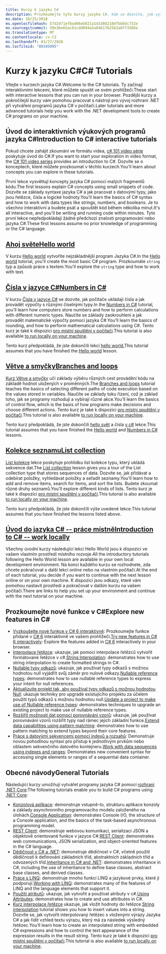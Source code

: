 ```yaml
---
title: Kurzy k jazyku C#
description: Prozkoumejte tyto kurzy jazyka C#, kde se dozvíte, jak vytvářet programy jazyka C# a naučit se funkce jazyka C#.
ms.date: 10/25/2018
ms.openlocfilehash: 57d2471ef8ad06eb821a1d1d88210dfbb8dc732e
ms.sourcegitcommit: 59e36e65ac81cdd094a5a84617625b2a0ff3506e
ms.translationtype: MT
ms.contentlocale: cs-CZ
ms.lasthandoff: 03/27/2020
ms.locfileid: "80345095"
---
```

# <a name="c-tutorials"></a><span data-ttu-id="4b072-103">Kurzy k jazyku C#</span><span class="sxs-lookup"><span data-stu-id="4b072-103">C# Tutorials</span></span>

<span data-ttu-id="4b072-104">Vítejte v kurzech jazyka C#.</span><span class="sxs-lookup"><span data-stu-id="4b072-104">Welcome to the C# tutorials.</span></span> <span data-ttu-id="4b072-105">Ty začínají interaktivními lekcemi, které můžete spustit ve svém prohlížeči.</span><span class="sxs-lookup"><span data-stu-id="4b072-105">These start with interactive lessons that you can run in your browser.</span></span> <span data-ttu-id="4b072-106">Pozdější kurzy a pokročilejší kurzy vám pomohou pracovat s nástroji pro vývoj rozhraní .NET při vytváření programů jazyka C# v počítači.</span><span class="sxs-lookup"><span data-stu-id="4b072-106">Later tutorials and more advanced tutorials help you work with the .NET development tools to create C# programs on your machine.</span></span>

## <a name="introduction-to-c-interactive-tutorials"></a><span data-ttu-id="4b072-107">Úvod do interaktivních výukových programů jazyka C#</span><span class="sxs-lookup"><span data-stu-id="4b072-107">Introduction to C# interactive tutorials</span></span>

<span data-ttu-id="4b072-108">Pokud chcete zahájit zkoumání ve formátu videa, [c# 101 video série](https://aka.ms/dotnet3-csharp) poskytuje úvod do C#.</span><span class="sxs-lookup"><span data-stu-id="4b072-108">If you want to start your exploration in video format, the [C# 101 video series](https://aka.ms/dotnet3-csharp) provides an introduction to C#.</span></span> <span data-ttu-id="4b072-109">Dozvíte se o konceptech, které můžete prozkoumat v těchto kurzech.</span><span class="sxs-lookup"><span data-stu-id="4b072-109">You'll learn about concepts you can explore in these tutorials.</span></span>

<span data-ttu-id="4b072-110">První lekce vysvětlují koncepty jazyka C# pomocí malých fragmentů kódu.</span><span class="sxs-lookup"><span data-stu-id="4b072-110">The first lessons explain C# concepts using small snippets of code.</span></span> <span data-ttu-id="4b072-111">Dozvíte se základy syntaxe jazyka C# a jak pracovat s datovými typy, jako jsou řetězce, čísla a logické hodnoty.</span><span class="sxs-lookup"><span data-stu-id="4b072-111">You'll learn the basics of C# syntax and how to work with data types like strings, numbers, and booleans.</span></span> <span data-ttu-id="4b072-112">Je to všechno interaktivní a budete psát a spouštět kód během několika minut.</span><span class="sxs-lookup"><span data-stu-id="4b072-112">It's all interactive, and you'll be writing and running code within minutes.</span></span> <span data-ttu-id="4b072-113">Tyto první lekce nepředpokládají žádné předchozí znalosti programování nebo jazyka C#.</span><span class="sxs-lookup"><span data-stu-id="4b072-113">These first lessons assume no prior knowledge of programming or the C# language.</span></span>

## <a name="hello-world"></a>[<span data-ttu-id="4b072-114">Ahoj světe</span><span class="sxs-lookup"><span data-stu-id="4b072-114">Hello world</span></span>](intro-to-csharp/hello-world.yml)

<span data-ttu-id="4b072-115">V kurzu [Hello world](intro-to-csharp/hello-world.yml) vytvoříte nejzákladnější program Jazyka C#.</span><span class="sxs-lookup"><span data-stu-id="4b072-115">In the [Hello world](intro-to-csharp/hello-world.yml) tutorial, you'll create the most basic C# program.</span></span> <span data-ttu-id="4b072-116">Prozkoumáte `string` typ a způsob práce s textem.</span><span class="sxs-lookup"><span data-stu-id="4b072-116">You'll explore the `string` type and how to work with text.</span></span>

## <a name="numbers-in-c"></a>[<span data-ttu-id="4b072-117">Čísla v jazyce C#</span><span class="sxs-lookup"><span data-stu-id="4b072-117">Numbers in C#</span></span>](intro-to-csharp/numbers-in-csharp.yml)

<span data-ttu-id="4b072-118">V kurzu [Čísla v jazyce C#](intro-to-csharp/numbers-in-csharp.yml) se dozvíte, jak počítače ukládají čísla a jak provádět výpočty s různými číselnými typy.</span><span class="sxs-lookup"><span data-stu-id="4b072-118">In the [Numbers in C#](intro-to-csharp/numbers-in-csharp.yml) tutorial, you'll learn how computers store numbers and how to perform calculations with different numeric types.</span></span> <span data-ttu-id="4b072-119">Naučíte se základy zaokrouhlení a jak provádět matematické výpočty pomocí jazyka C#.</span><span class="sxs-lookup"><span data-stu-id="4b072-119">You'll learn the basics of rounding, and how to perform mathematical calculations using C#.</span></span> <span data-ttu-id="4b072-120">Tento kurz je také k dispozici [pro místní spuštění v počítači](intro-to-csharp/numbers-in-csharp-local.md).</span><span class="sxs-lookup"><span data-stu-id="4b072-120">This tutorial is also available [to run locally on your machine](intro-to-csharp/numbers-in-csharp-local.md).</span></span>

<span data-ttu-id="4b072-121">Tento kurz předpokládá, že jste dokončili lekci [hello world.](intro-to-csharp/hello-world.yml)</span><span class="sxs-lookup"><span data-stu-id="4b072-121">This tutorial assumes that you have finished the [Hello world](intro-to-csharp/hello-world.yml) lesson.</span></span>

## <a name="branches-and-loops"></a>[<span data-ttu-id="4b072-122">Větve a smyčky</span><span class="sxs-lookup"><span data-stu-id="4b072-122">Branches and loops</span></span>](intro-to-csharp/branches-and-loops.yml)

<span data-ttu-id="4b072-123">[Kurz Větve a smyčky](intro-to-csharp/branches-and-loops.yml) učí základy výběru různých cest provádění kódu na základě hodnot uložených v proměnných.</span><span class="sxs-lookup"><span data-stu-id="4b072-123">The [Branches and loops](intro-to-csharp/branches-and-loops.yml) tutorial teaches the basics of selecting different paths of code execution based on the values stored in variables.</span></span> <span data-ttu-id="4b072-124">Naučíte se základy toku řízení, což je základ toho, jak se programy rozhodují a vybírají různé akce.</span><span class="sxs-lookup"><span data-stu-id="4b072-124">You'll learn the basics of control flow, which is the basis of how programs make decisions and choose different actions.</span></span> <span data-ttu-id="4b072-125">Tento kurz je také k dispozici [pro místní spuštění v počítači](intro-to-csharp/branches-and-loops-local.md).</span><span class="sxs-lookup"><span data-stu-id="4b072-125">This tutorial is also available [to run locally on your machine](intro-to-csharp/branches-and-loops-local.md).</span></span>

<span data-ttu-id="4b072-126">Tento kurz předpokládá, že jste dokončili [hello svět](intro-to-csharp/hello-world.yml) a čísla [v c#](intro-to-csharp/numbers-in-csharp.yml) lekce.</span><span class="sxs-lookup"><span data-stu-id="4b072-126">This tutorial assumes that you have finished the [Hello world](intro-to-csharp/hello-world.yml) and [Numbers in C#](intro-to-csharp/numbers-in-csharp.yml) lessons.</span></span>

## <a name="list-collection"></a>[<span data-ttu-id="4b072-127">Kolekce seznamu</span><span class="sxs-lookup"><span data-stu-id="4b072-127">List collection</span></span>](intro-to-csharp/list-collection.yml)

<span data-ttu-id="4b072-128">[List kolekce](intro-to-csharp/list-collection.yml) lekce poskytuje prohlídku list kolekce typu, který ukládá sekvence dat.</span><span class="sxs-lookup"><span data-stu-id="4b072-128">The [List collection](intro-to-csharp/list-collection.yml) lesson gives you a tour of the List collection type that stores sequences of data.</span></span> <span data-ttu-id="4b072-129">Dozvíte se, jak přidávat a odebírat položky, vyhledávat položky a seřadit seznamy.</span><span class="sxs-lookup"><span data-stu-id="4b072-129">You'll learn how to add and remove items, search for items, and sort the lists.</span></span> <span data-ttu-id="4b072-130">Budete zkoumat různé druhy seznamů.</span><span class="sxs-lookup"><span data-stu-id="4b072-130">You'll explore different kinds of lists.</span></span> <span data-ttu-id="4b072-131">Tento kurz je také k dispozici [pro místní spuštění v počítači](intro-to-csharp/arrays-and-collections.md).</span><span class="sxs-lookup"><span data-stu-id="4b072-131">This tutorial is also available [to run locally on your machine](intro-to-csharp/arrays-and-collections.md).</span></span>

<span data-ttu-id="4b072-132">Tento kurz předpokládá, že jste dokončili výše uvedené lekce.</span><span class="sxs-lookup"><span data-stu-id="4b072-132">This tutorial assumes that you have finished the lessons listed above.</span></span>

## <a name="introduction-to-c----work-locally"></a>[<span data-ttu-id="4b072-133">Úvod do jazyka C# -- práce místně</span><span class="sxs-lookup"><span data-stu-id="4b072-133">Introduction to C# -- work locally</span></span>](intro-to-csharp/local-environment.md)

<span data-ttu-id="4b072-134">Všechny úvodní kurzy následující lekci Hello World jsou k dispozici ve vašem vlastním prostředí místního rozvoje.</span><span class="sxs-lookup"><span data-stu-id="4b072-134">All the introductory tutorials following the Hello World lesson are available in your own local development environment.</span></span> <span data-ttu-id="4b072-135">Na konci každého kurzu se rozhodnete, zda chcete pokračovat s další lekcí online nebo na vlastním počítači.</span><span class="sxs-lookup"><span data-stu-id="4b072-135">At the end of each tutorial, you decide if you want to continue with the next lesson online or on your own machine.</span></span> <span data-ttu-id="4b072-136">K dispozici jsou odkazy, které vám pomohou nastavit prostředí a pokračovat v dalším kurzu na vašem počítači.</span><span class="sxs-lookup"><span data-stu-id="4b072-136">There are links to help you set up your environment and continue with the next tutorial on your machine.</span></span>

## <a name="explore-new-features-in-c"></a><span data-ttu-id="4b072-137">Prozkoumejte nové funkce v C\#</span><span class="sxs-lookup"><span data-stu-id="4b072-137">Explore new features in C\#</span></span>

* <span data-ttu-id="4b072-138">[Vyzkoušejte nové funkce v C# 6 interaktivně](exploration/csharp-6.yml): Prozkoumejte funkce přidané v [C# 6](../whats-new/csharp-6.md) interaktivně ve vašem prohlížeči.</span><span class="sxs-lookup"><span data-stu-id="4b072-138">[Try new features in C# 6 interactively](exploration/csharp-6.yml): Explore the features added in [C# 6](../whats-new/csharp-6.md) interactively in your browser.</span></span>
* <span data-ttu-id="4b072-139">[Interpolace řetězce](string-interpolation.md): ukazuje, jak pomocí interpolace řetězců vytvořit formátované řetězce v c#.</span><span class="sxs-lookup"><span data-stu-id="4b072-139">[String Interpolation](string-interpolation.md): demonstrates how to use string interpolation to create formatted strings in C#.</span></span>
* <span data-ttu-id="4b072-140">[Nullable typy odkazů](nullable-reference-types.md): ukazuje, jak používat typy odkazů s možnou hodnotou null vyjádřit svůj záměr pro nulové odkazy.</span><span class="sxs-lookup"><span data-stu-id="4b072-140">[Nullable reference types](nullable-reference-types.md): demonstrates how to use nullable reference types to express your intent for null references.</span></span>
* <span data-ttu-id="4b072-141">[Aktualizujte projekt tak, aby používal typy odkazů s možnou hodnotou Null](upgrade-to-nullable-references.md): ukazuje techniky pro upgrade existujícího projektu za účelem použití typů odkazů s možnou hodnotou null.</span><span class="sxs-lookup"><span data-stu-id="4b072-141">[Update a project to make use of Nullable reference types](upgrade-to-nullable-references.md): demonstrates techniques to upgrade an existing project to make use of nullable reference types.</span></span>
* <span data-ttu-id="4b072-142">[Rozšířit možnosti dat pomocí porovnávání vzorů](pattern-matching.md): ukazuje, jak používat porovnávání vzorů rozšířit typy nad rámec jejich základní funkce.</span><span class="sxs-lookup"><span data-stu-id="4b072-142">[Extend data capabilities using pattern matching](pattern-matching.md): demonstrates how to use pattern matching to extend types beyond their core features.</span></span>
* <span data-ttu-id="4b072-143">[Práce s datovými sekvencemi pomocí indexů a rozsahů](ranges-indexes.md): Demonstruje novou pohodlnou syntaxi pro přístup k jednotlivým prvkům nebo oblastem sekvenčního datového kontejneru.</span><span class="sxs-lookup"><span data-stu-id="4b072-143">[Work with data sequences using indexes and ranges](ranges-indexes.md): Demonstrates new convenient syntax for accessing single elements or ranges of a sequential data container.</span></span>

## <a name="general-tutorials"></a><span data-ttu-id="4b072-144">Obecné návody</span><span class="sxs-lookup"><span data-stu-id="4b072-144">General Tutorials</span></span>

<span data-ttu-id="4b072-145">Následující kurzy umožňují vytvářet programy jazyka C# pomocí [rozhraní .NET Core](../../core/index.yml):</span><span class="sxs-lookup"><span data-stu-id="4b072-145">The following tutorials enable you to build C# programs using [.NET Core](../../core/index.yml):</span></span>

* <span data-ttu-id="4b072-146">[Konzolová aplikace](console-teleprompter.md): demonstruje vstupně-to, strukturu aplikace konzoly a základy asynchronního programovacího modelu založeného na úlohách.</span><span class="sxs-lookup"><span data-stu-id="4b072-146">[Console Application](console-teleprompter.md): demonstrates Console I/O, the structure of a Console application, and the basics of the task-based asynchronous programming model.</span></span>
* <span data-ttu-id="4b072-147">[REST Client](console-webapiclient.md): demonstruje webovou komunikaci, serializaci JSON a objektově orientované funkce v jazyce C#.</span><span class="sxs-lookup"><span data-stu-id="4b072-147">[REST Client](console-webapiclient.md): demonstrates web communications, JSON serialization, and object-oriented features in the C# language.</span></span>
* <span data-ttu-id="4b072-148">[Dědičnost v C# a .NET](inheritance.md): demonstruje dědičnost v C#, včetně použití dědičnosti k definování základních tříd, abstraktních základních tříd a odvozených tříd.</span><span class="sxs-lookup"><span data-stu-id="4b072-148">[Inheritance in C# and .NET](inheritance.md): demonstrates inheritance in C#, including the use of inheritance to define base classes, abstract base classes, and derived classes.</span></span>
* <span data-ttu-id="4b072-149">[Práce s LINQ](working-with-linq.md): demonstruje mnoho funkcí LINQ a jazykové prvky, které ji podporují.</span><span class="sxs-lookup"><span data-stu-id="4b072-149">[Working with LINQ](working-with-linq.md): demonstrates many of the features of LINQ and the language elements that support it.</span></span>
* <span data-ttu-id="4b072-150">[Použití atributů](attributes.md): ukazuje, jak vytvořit a používat atributy v c#.</span><span class="sxs-lookup"><span data-stu-id="4b072-150">[Using Attributes](attributes.md): demonstrates how to create and use attributes in C#.</span></span>
* <span data-ttu-id="4b072-151">[Kurz interpolace řetězce](exploration/interpolated-strings.yml) ukazuje, jak vložit hodnoty do řetězce.</span><span class="sxs-lookup"><span data-stu-id="4b072-151">[String interpolation](exploration/interpolated-strings.yml) tutorial shows you how to insert values into a string.</span></span> <span data-ttu-id="4b072-152">Dozvíte se, jak vytvořit interpolovaný řetězec s vloženými výrazy Jazyka C# a jak řídit vzhled textu výrazu, který má za následek výsledný řetězec.</span><span class="sxs-lookup"><span data-stu-id="4b072-152">You'll learn how to create an interpolated string with embedded C# expressions and how to control the text appearance of the expression results in the result string.</span></span> <span data-ttu-id="4b072-153">Tento kurz je také k dispozici [pro místní spuštění v počítači](exploration/interpolated-strings-local.md).</span><span class="sxs-lookup"><span data-stu-id="4b072-153">This tutorial is also available [to run locally on your machine](exploration/interpolated-strings-local.md).</span></span>
